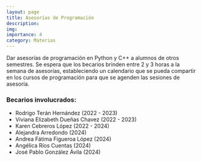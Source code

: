 ```yaml
---
layout: page
title: Asesorías de Programación
description:
img:
importance: 4
category: Materias
---
```


Dar asesorías de programación en Python y C++ a alumnos de otros semestres. Se espera que los becarios brinden entre 2 y 3 horas a la semana de asesorías, estableciendo un calendario que se pueda compartir en los cursos de programación para que se agenden las sesiones de asesoría.

### Becarios involucrados:
- Rodrigo Terán Hernández (2022 - 2023)
- Viviana Elizabeth Dueñas Chavez (2022 - 2023)
- Karen Cebreros López (2022 - 2024)
- Alejandra Arredondo (2024)
- Andrea Fátima Figueroa López (2024)
- Angélica Ríos Cuentas (2024)
- José Pablo González Ávila (2024)